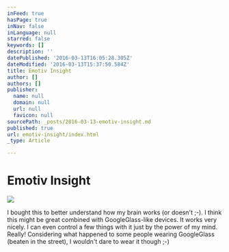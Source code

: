 ```yaml
---
inFeed: true
hasPage: true
inNav: false
inLanguage: null
starred: false
keywords: []
description: ''
datePublished: '2016-03-13T16:05:28.305Z'
dateModified: '2016-03-13T15:37:50.584Z'
title: Emotiv Insight
author: []
authors: []
publisher:
  name: null
  domain: null
  url: null
  favicon: null
sourcePath: _posts/2016-03-13-emotiv-insight.md
published: true
url: emotiv-insight/index.html
_type: Article

---
```

# Emotiv Insight
![](https://the-grid-user-content.s3-us-west-2.amazonaws.com/c3e1d76b-0bc7-4158-9120-eab077ac0687.png)

I bought this to better understand how my brain works (or doesn't ;-). I think this might be great combined with GoogleGlass-like devices. It works very nicely. I can even control a few things with it just by the power of my mind. Really! Considering what happened to some people wearing GoogleGlass (beaten in the street), I wouldn't dare to wear it though ;-)